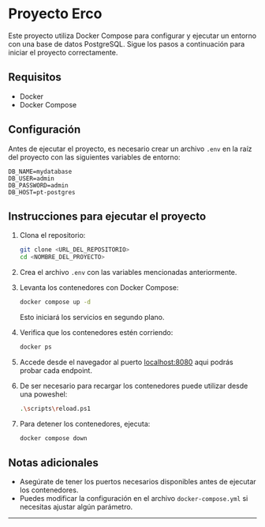 # Proyecto Erco

Este proyecto utiliza Docker Compose para configurar y ejecutar un entorno con una base de datos PostgreSQL. Sigue los pasos a continuación para iniciar el proyecto correctamente.

## Requisitos
- Docker
- Docker Compose

## Configuración
Antes de ejecutar el proyecto, es necesario crear un archivo `.env` en la raíz del proyecto con las siguientes variables de entorno:

```env
DB_NAME=mydatabase
DB_USER=admin
DB_PASSWORD=admin
DB_HOST=pt-postgres
```

## Instrucciones para ejecutar el proyecto

1. Clona el repositorio:
   ```sh
   git clone <URL_DEL_REPOSITORIO>
   cd <NOMBRE_DEL_PROYECTO>
   ```

2. Crea el archivo `.env` con las variables mencionadas anteriormente.

3. Levanta los contenedores con Docker Compose:
   ```sh
   docker compose up -d
   ```
   Esto iniciará los servicios en segundo plano.

4. Verifica que los contenedores estén corriendo:
   ```sh
   docker ps
   ```
5. Accede desde el navegador al puerto [localhost:8080](http://localhost:8080/docs) aqui podrás probar cada endpoint.

6. De ser necesario para recargar los contenedores puede utilizar desde una poweshel:
    ```sh
   .\scripts\reload.ps1
   ```

7. Para detener los contenedores, ejecuta:
   ```sh
   docker compose down
   ```

## Notas adicionales
- Asegúrate de tener los puertos necesarios disponibles antes de ejecutar los contenedores.
- Puedes modificar la configuración en el archivo `docker-compose.yml` si necesitas ajustar algún parámetro.

---


